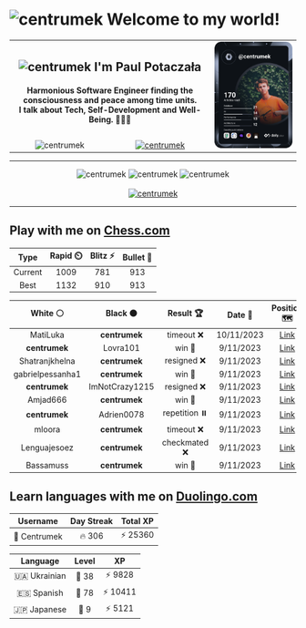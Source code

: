 <h1>
  <img
    src="https://emojis.slackmojis.com/emojis/images/1531849430/4246/blob-sunglasses.gif"
    width="30"
    alt="centrumek"
  />
  Welcome to my world!
</h1>

<table>
  <tbody>
    <tr>
      <td align="center" width="70%" colspan="2">
        <h2>
          <img
            src="https://raw.githubusercontent.com/MartinHeinz/MartinHeinz/master/wave.gif"
            width="30px"
            alt="centrumek"
          />
          I'm Paul Potaczała
        </h2>
        <h4>
          Harmonious Software Engineer finding the consciousness and peace among time units.
          <br/>
          I talk about Tech, Self-Development and Well-Being. 🌿🧘🚀
        </h4>
      </td>
      <td width="30%" rowspan="2">
        <a href="https://app.daily.dev/centrumek">
          <img
            src="./devcard.svg"
            alt="centrumek"
          />
        </a>
      </td>
    </tr>
    <tr align="center">
      <td>
        <img
          src="https://komarev.com/ghpvc/?username=centrumek&label=visitors&color=0e75b6&style=flat"
          alt="centrumek"
        >
      </td>
      <td>
        <a href="https://stackoverflow.com/users/14496012/centrumek">
          <img
            src="https://stackoverflow.com/users/flair/14496012.png?theme=dark"
            alt="centrumek"
          >
        </a>
      </td>
    </tr>
  </tbody>
</table>

---
<div align="center">
  <img 
    src="https://github-readme-stats.vercel.app/api?username=centrumek&show_icons=true&count_private=true&theme=dark&hide_border=true&hide=issues,contribs&bg_color=00000000"
    alt="centrumek"
  />
  <img
    src="https://github-readme-stats.vercel.app/api/top-langs/?username=centrumek&layout=compact&hide_border=true&theme=dark&bg_color=00000000&langs_count=6&exclude_repo=air-statistic-app"
    alt="centrumek"
  />
  <img 
    src="https://github-readme-streak-stats.herokuapp.com?user=centrumek&theme=dark&hide_border=true&background=FFFFFF00"
    alt="centrumek"
  />
  <br/>
  <br/>
  <a href="https://www.buymeacoffee.com/centrumek">
    <img
      src="https://cdn.buymeacoffee.com/buttons/v2/default-orange.png"
      height="50"
      width="210"
      alt="centrumek"
    />
  </a>
</div>

---

## Play with me on [Chess.com](https://www.chess.com/member/centrumek)

<div align="center">
<!--START_SECTION:chessStats-->
<!-- Automatically generated with https://github.com/Balastrong/chess-stats-action -->

| Type | Rapid ⏲️ | Blitz ⚡ | Bullet 🔫 |
|:---:|:---:|:---:|:---:|
| Current | 1009 | 781 | 913 |
| Best | 1132 | 910 | 913 |

| White ⚪ | Black ⚫ | Result 🏆 | Date 📅 | Position 🗺️ | Type 🕕 |
|:---:|:---:|:---:|:---:|:---:|:---:|
| MatiLuka | **centrumek** | timeout ❌ | 10/11/2023 | <a href="http://www.ee.unb.ca/cgi-bin/tervo/fen.pl?select=r1b1kbr1/pp3p2/1q1p3p/2pPp1p1/6P1/1P1PBB1P/P1P2P2/R2QK2R b KQq - 0 13">Link</a> | Daily |
| **centrumek** | Lovra101 | win 🥇 | 9/11/2023 | <a href="http://www.ee.unb.ca/cgi-bin/tervo/fen.pl?select=r3r1k1/pbpp1p1p/1p1b4/6p1/P1PB4/4P1P1/5PNP/4K1R1 b - -">Link</a> | Blitz |
| Shatranjkhelna | **centrumek** | resigned ❌ | 9/11/2023 | <a href="http://www.ee.unb.ca/cgi-bin/tervo/fen.pl?select=8/6Q1/8/5k2/6R1/4P3/5PK1/8 b - -">Link</a> | Blitz |
| gabrielpessanha1 | **centrumek** | win 🥇 | 9/11/2023 | <a href="http://www.ee.unb.ca/cgi-bin/tervo/fen.pl?select=2kr3r/2p1p3/p6b/2p4p/4b3/2P5/PP1BN1PP/R2K2R1 w - -">Link</a> | Blitz |
| **centrumek** | ImNotCrazy1215 | resigned ❌ | 9/11/2023 | <a href="http://www.ee.unb.ca/cgi-bin/tervo/fen.pl?select=8/8/8/8/3K3r/5k2/6R1/8 w - -">Link</a> | Blitz |
| Amjad666 | **centrumek** | win 🥇 | 9/11/2023 | <a href="http://www.ee.unb.ca/cgi-bin/tervo/fen.pl?select=1q6/8/8/8/6p1/1KP3k1/8/8 w - -">Link</a> | Blitz |
| **centrumek** | Adrien0078 | repetition ⏸️ | 9/11/2023 | <a href="http://www.ee.unb.ca/cgi-bin/tervo/fen.pl?select=8/8/8/8/3b1k2/3P2p1/4K1R1/8 b - -">Link</a> | Blitz |
| mloora | **centrumek** | timeout ❌ | 9/11/2023 | <a href="http://www.ee.unb.ca/cgi-bin/tervo/fen.pl?select=6q1/6P1/3k2K1/8/8/8/8/8 b - -">Link</a> | Blitz |
| Lenguajesoez | **centrumek** | checkmated ❌ | 9/11/2023 | <a href="http://www.ee.unb.ca/cgi-bin/tervo/fen.pl?select=R3k2r/4n1b1/4Q1p1/1Pp1Pp1p/1p6/5P2/4NP1P/6K1 b k -">Link</a> | Blitz |
| Bassamuss | **centrumek** | win 🥇 | 9/11/2023 | <a href="http://www.ee.unb.ca/cgi-bin/tervo/fen.pl?select=1K1qk3/2r2p2/4pPp1/6P1/8/8/8/8 w - -">Link</a> | Blitz |

<!--END_SECTION:chessStats-->
</div>

## Learn languages with me on [Duolingo.com](https://www.duolingo.com/profile/Centrumek)

<div align="center">
<!--START_SECTION:duolingoStats-->
<!-- Automatically generated with https://github.com/centrumek/duolingo-readme-stats-->

| Username | Day Streak | Total XP |
|:---:|:---:|:---:|
| 👤 Centrumek | 🔥 306 | ⚡ 25360 |

| Language | Level | XP |
|:---:|:---:|:---:|
| 🇺🇦 Ukrainian | 👑 38 | ⚡ 9828 |
| 🇪🇸 Spanish | 👑 78 | ⚡ 10411 |
| 🇯🇵 Japanese | 👑 9 | ⚡ 5121 |

<!--END_SECTION:duolingoStats-->
</div>
<!--
**centrumek/centrumek** is a ✨ _special_ ✨ repository because its `README.md` (this file) appears on your GitHub profile.

Here are some ideas to get you started:

- 🔭 I’m currently working on ...
- 🌱 I’m currently learning ...
- 👯 I’m looking to collaborate on ...
- 🤔 I’m looking for help with ...
- 💬 Ask me about ...
- 📫 How to reach me: ...
- 😄 Pronouns: ...
- ⚡ Fun fact: ...
-->
